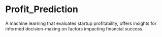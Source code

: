 # Profit_Prediction
A machine learning that evaluates startup profitability, offers insights for informed decision-making on factors impacting financial success.
